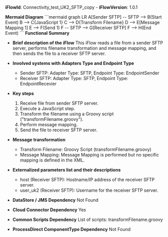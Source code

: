 **iFlowId**: Connectivity_test_UK2_SFTP_copy - **iFlowVersion**: 1.0.1

**Mermaid Diagram**
\`\`\`mermaid
graph LR
    A[Sender SFTP] -- SFTP --> B(Start Event)
    B --> C{JavaScript 1}
    C --> D{Transform Filename}
    D --> E[Message Mapping 1]
    E --> F(Send 1)
    F -- SFTP --> G[Receiver SFTP]
    F --> H(End Event)
\`\`\`
**Functional Summary**
- **Brief description of the iFlow**
This iFlow reads a file from a sender SFTP server, performs filename transformation and message mapping, and then sends the file to a receiver SFTP server.

- **Involved systems with Adapters Type and Endpoint Type**
    - Sender SFTP: Adapter Type: SFTP, Endpoint Type: EndpointSender
    - Receiver SFTP: Adapter Type: SFTP, Endpoint Type: EndpointRecevier

- **Key steps**
    1.  Receive file from sender SFTP server.
    2.  Execute a JavaScript step.
    3.  Transform the filename using a Groovy script ("transformFilename.groovy").
    4.  Perform message mapping.
    5.  Send the file to receiver SFTP server.

- **Message transformation**
    - Transform Filename: Groovy Script (transformFilename.groovy)
    - Message Mapping: Message Mapping is performed but no specific mapping is defined in the XML.

- **Externalized parameters list and their descriptions**
    - host (Receiver SFTP): Hostname/IP address of the receiver SFTP server.
    - user_uk2 (Receiver SFTP): Username for the receiver SFTP server.

- **DataStore / JMS Dependency**
Not Found

- **Cloud Connector Dependency**
Yes

- **Common Scripts Dependency**
List of scripts: transformFilename.groovy

- **ProcessDirect ComponentType Dependency**
Not Found